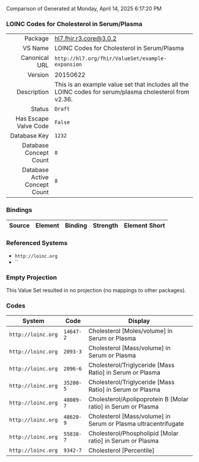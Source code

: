 Comparison of 
Generated at Monday, April 14, 2025 6:17:20 PM

### LOINC Codes for Cholesterol in Serum/Plasma

|      |     |
| ---: | --- |
| Package | hl7.fhir.r3.core@3.0.2 |
| VS Name | LOINC Codes for Cholesterol in Serum/Plasma |
| Canonical URL | `http://hl7.org/fhir/ValueSet/example-expansion` |
| Version | 20150622 |
| Description | This is an example value set that includes all the LOINC codes for serum/plasma cholesterol from v2.36. |
| Status | `Draft` |
| Has Escape Valve Code | `False` |
| Database Key | `1232` |
| Database Concept Count | `8` |
| Database Active Concept Count | `8` |
### Bindings

| Source | Element | Binding | Strength | Element Short |
| ------ | ------- | ------- | -------- | ------------- |

### Referenced Systems

* `http://loinc.org`
* ``
### Empty Projection

This Value Set resulted in no projection (no mappings to other packages).

### Codes

| System | Code | Display |
| ------ | ---- | ------- |
| `http://loinc.org` | `14647-2` | Cholesterol [Moles/volume] in Serum or Plasma |
| `http://loinc.org` | `2093-3` | Cholesterol [Mass/volume] in Serum or Plasma |
| `http://loinc.org` | `2096-6` | Cholesterol/Triglyceride [Mass Ratio] in Serum or Plasma |
| `http://loinc.org` | `35200-5` | Cholesterol/Triglyceride [Mass Ratio] in Serum or Plasma |
| `http://loinc.org` | `48089-7` | Cholesterol/Apolipoprotein B [Molar ratio] in Serum or Plasma |
| `http://loinc.org` | `48620-9` | Cholesterol [Mass/volume] in Serum or Plasma ultracentrifugate |
| `http://loinc.org` | `55838-7` | Cholesterol/Phospholipid [Molar ratio] in Serum or Plasma |
| `http://loinc.org` | `9342-7` | Cholesterol [Percentile] |
